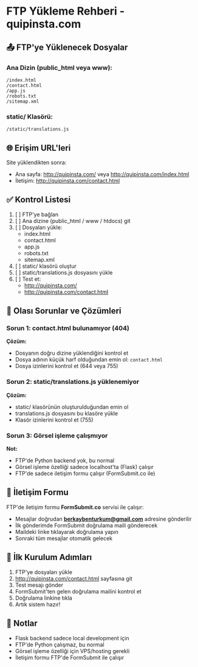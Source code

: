 # FTP Yükleme Rehberi - quipinsta.com

## 📤 FTP'ye Yüklenecek Dosyalar

### Ana Dizin (public_html veya www):
```
/index.html
/contact.html
/app.js
/robots.txt
/sitemap.xml
```

### static/ Klasörü:
```
/static/translations.js
```

## 🌐 Erişim URL'leri

Site yüklendikten sonra:
- Ana sayfa: http://quipinsta.com/ veya http://quipinsta.com/index.html
- İletişim: http://quipinsta.com/contact.html

## ✅ Kontrol Listesi

1. [ ] FTP'ye bağlan
2. [ ] Ana dizine (public_html / www / htdocs) git
3. [ ] Dosyaları yükle:
   - index.html
   - contact.html  
   - app.js
   - robots.txt
   - sitemap.xml
4. [ ] static/ klasörü oluştur
5. [ ] static/translations.js dosyasını yükle
6. [ ] Test et:
   - http://quipinsta.com/
   - http://quipinsta.com/contact.html

## 🔧 Olası Sorunlar ve Çözümleri

### Sorun 1: contact.html bulunamıyor (404)
**Çözüm:** 
- Dosyanın doğru dizine yüklendiğini kontrol et
- Dosya adının küçük harf olduğundan emin ol: `contact.html`
- Dosya izinlerini kontrol et (644 veya 755)

### Sorun 2: static/translations.js yüklenemiyor
**Çözüm:**
- static/ klasörünün oluşturulduğundan emin ol
- translations.js dosyasını bu klasöre yükle
- Klasör izinlerini kontrol et (755)

### Sorun 3: Görsel işleme çalışmıyor
**Not:** 
- FTP'de Python backend yok, bu normal
- Görsel işleme özelliği sadece localhost'ta (Flask) çalışır
- FTP'de sadece iletişim formu çalışır (FormSubmit.co ile)

## 📧 İletişim Formu

FTP'de iletişim formu **FormSubmit.co** servisi ile çalışır:
- Mesajlar doğrudan **berkaybenturkum@gmail.com** adresine gönderilir
- İlk gönderimde FormSubmit doğrulama maili gönderecek
- Maildeki linke tıklayarak doğrulama yapın
- Sonraki tüm mesajlar otomatik gelecek

## 🚀 İlk Kurulum Adımları

1. FTP'ye dosyaları yükle
2. http://quipinsta.com/contact.html sayfasına git
3. Test mesajı gönder
4. FormSubmit'ten gelen doğrulama mailini kontrol et
5. Doğrulama linkine tıkla
6. Artık sistem hazır!

## 📝 Notlar

- Flask backend sadece local development için
- FTP'de Python çalışmaz, bu normal
- Görsel işleme özelliği için VPS/hosting gerekli
- İletişim formu FTP'de FormSubmit ile çalışır
